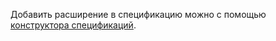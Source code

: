Добавить расширение в спецификацию можно с помощью [конструктора спецификаций](../../api-gateway/operations/spec-constructor/index.md).